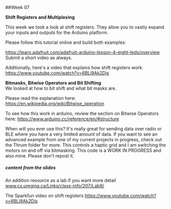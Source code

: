##Week 07


**Shift Registers and Multiplexing**

This week we took a look at shift registers. They allow you to vastly expand your inputs and outputs for the Arduino platform. 

Please follow this tutorial online and build both examples: 

https://learn.adafruit.com/adafruit-arduino-lesson-4-eight-leds/overview 
Submit a short video as always. 

Additionally, here's a video that explains how shift registers work:
https://www.youtube.com/watch?v=6BLj9Ak2Djs

**Bitmasks, Bitwise Operators and Bit Shifting**  
We looked at how to bit shift and what bit masks are. 

Please read the explanation here: https://en.wikipedia.org/wiki/Bitwise_operation 

To see how this work in arduino, review the section on Bitwise Operators here: 
https://www.arduino.cc/reference/en/#structure

When will you ever use this? It's really great for sending data over radio or BLE where you have a very limited amount of data. If you want to see an advanced example from one of my current projects in progress, check out the Thrum folder for more. This controls a haptic grid and I am switching the motors on and off via bitmasking. This code is a WORK IN PROGRESS and also mine. Please don't repost it. 

##### content from the slides

An addition resource as a lab if you want more detail 
www.cs.uregina.ca/Links/class-info/207/Lab8/

The Sparkfun video on shift registers 
https://www.youtube.com/watch?v=6BLj9Ak2Djs 
